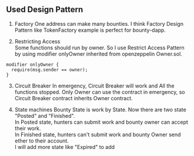 ## Used Design Pattern
1. Factory
One address can make many bounties. I think Factory Design Pattern like TokenFactory example is perfect for bounty-dapp.

2. Restricting Access  
Some functions should run by owner. So I use Restrict Access Pattern by using modifier onlyOwner inherited from openzeppelin Owner.sol.
```solidity
modifier onlyOwner {
  require(msg.sender == owner);
}
```

3. Circuit Breaker
In emergency, Circuit Breaker will work and All the functions stopped. Only Owner can use the contract in emergency, so Circuit Breaker contract inherits Owner contract.

4. State machines
Bounty State is work by State. Now there are two state "Posted" and "Finished".  
In Posted state, hunters can submit work and bounty owner can accept their work.  
In Finished state, hunters can't submit work and bounty Owner send ether to their account.  
I will add more state like "Expired" to add 
